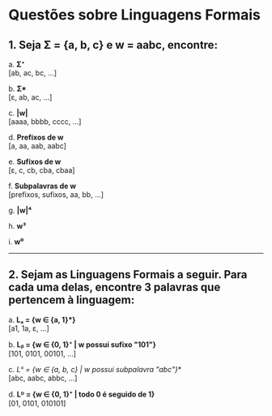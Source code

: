 # Questões sobre Linguagens Formais

## 1. Seja Σ = {a, b, c} e w = aabc, encontre:

a. **Σ⁺**  
   [ab, ac, bc, ...]

b. **Σ\***  
   [ε, ab, ac, ...]

c. **|w|**  
   [aaaa, bbbb, cccc, ...]

d. **Prefixos de w**  
   [a, aa, aab, aabc]  

e. **Sufixos de w**  
   [ε, c, cb, cba, cbaa] 

f. **Subpalavras de w**  
   [prefixos, sufixos, aa, bb, ...]

g. **|w|⁴**

h. **w³**

i. **w⁰**

---

## 2. Sejam as Linguagens Formais a seguir. Para cada uma delas, encontre 3 palavras que pertencem à linguagem:

a. **Lₐ = {w ∈ {a, 1}*}**  
   [a1, 1a, ε, ...]

b. **Lᵦ = {w ∈ {0, 1}⁺ | w possui sufixo "101"}**  
   [101, 0101, 00101, ...]

c. **Lᶜ = {w ∈ {a, b, c}* | w possui subpalavra "abc"}**  
   [abc, aabc, abbc, ...]

d. **Lᴰ = {w ∈ {0, 1}⁺ | todo 0 é seguido de 1}**  
   [01, 0101, 010101]
